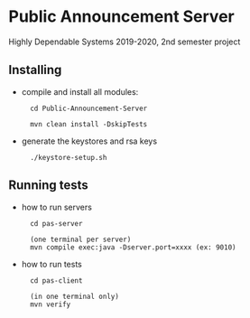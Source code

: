 # Public Announcement Server

Highly Dependable Systems 2019-2020, 2nd semester project

## Installing

- compile and install all modules:

        cd Public-Announcement-Server

        mvn clean install -DskipTests

- generate the keystores and rsa keys

        ./keystore-setup.sh

## Running tests

- how to run servers

        cd pas-server

        (one terminal per server)
        mvn compile exec:java -Dserver.port=xxxx (ex: 9010)

- how to run tests

        cd pas-client

        (in one terminal only)
        mvn verify
